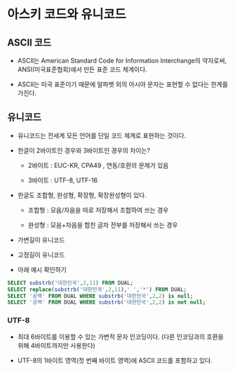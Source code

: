 # 아스키 코드와 유니코드

## ASCII 코드

- ASCII는 American Standard Code for Information Interchange의 약자로써, ANSI(미국표준협회)에서 만든 표준 코드 체계이다.

- ASCII는 미국 표준이기 때문에 알파벳 외의 아시아 문자는 표현할 수 없다는 한계를 가진다. 



## 유니코드

- 유니코드는 전세계 모든 언어를 단일 코드 체계로 표현하는 것이다. 

- 한글이 2바이트인 경우와 3바이트인 경우의 차이는?

	- 2바이트 : EUC-KR, CPA49 , 연동/호환의 문제가 있음

	- 3바이트 : UTF-8, UTF-16
    
    
- 한글도 조합형, 완성형, 확장형, 확장완성형이 있다.

	- 조합형 : 모음/자음을 따로 저장해서 조합하여 쓰는 경우
    
    - 완성형 : 모음+자음을 합친 글자 전부를 저장해서 쓰는 경우

- 가변길이 유니코드

- 고정길이 유니코드

- 아래 예시 확인하기

```sql
SELECT substrb('대한민국',2,11) FROM DUAL;
SELECT replace(substrb('대한민국',2,11),' ','*') FROM DUAL;
SELECT '공백' FROM DUAL WHERE substrb('대한민국',2,2) is null;
SELECT '공백' FROM DUAL WHERE substrb('대한민국',2,2) is not null;
```

### UTF-8

- 최대 6바이트를 이용할 수 있는 가변적 문자 인코딩이다. (다른 인코딩과의 호환을 위해 4바이트까지만 사용한다) 

- UTF-8의 1바이트 영역(첫 번째 바이트 영역)에 ASCII 코드를 포함하고 있다. 
